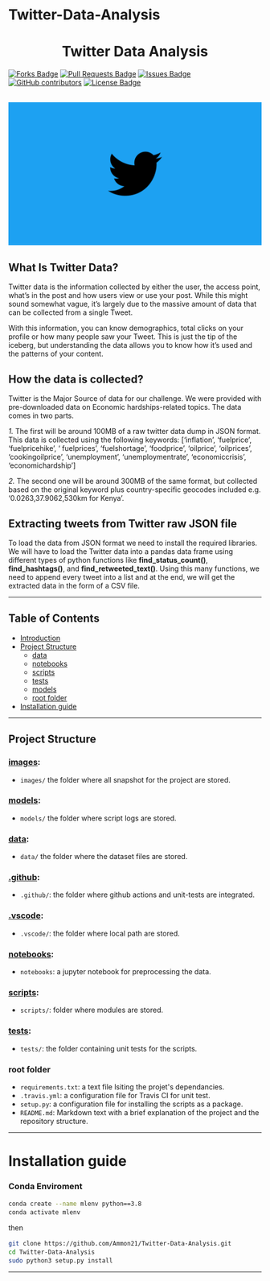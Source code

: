 # Twitter-Data-Analysis

<h1 align="center">Twitter Data Analysis</h1>
<div>
<a href="https://github.com/Ammon21/Twitter-Data-Analysis/network/members"><img src="https://img.shields.io/github/forks/Ammon21/Twitter-Data-Analysis" alt="Forks Badge"/></a>
<a href="https://github.com/Ammon21/Twitter-Data-Analysis/pulls"><img src="https://img.shields.io/github/issues-pr/Ammon21/Twitter-Data-Analysis" alt="Pull Requests Badge"/></a>
<a href="https://github.com/Ammon21/Twitter-Data-Analysis/issues"><img src="https://img.shields.io/github/issues/Ammon21/Twitter-Data-Analysis" alt="Issues Badge"/></a>
<a href="https://github.com/Ammon21/agriTech-USGS-LiDAR/graphs/contributors"><img alt="GitHub contributors" src="https://img.shields.io/github/contributors/Ammon21/Twitter-Data-Analysis?color=2b9348"></a>
<a href="https://github.com/Ammon21/Twitter-Data-Analysis/blob/main/LICENSE"><img src="https://img.shields.io/github/license/Ammon21/Twitter-Data-Analysis?color=2b9348" alt="License Badge"/></a>
</div>

</br>

<!-- ![logo](https://logos-world.net/wp-content/uploads/2020/04/Twitter-Logo-2010-2012.png) -->
<!-- ![phone with logo](https://insidebusiness.ng/wp-content/uploads/twitter-1.jpg) -->
![tweeter_logo](images/twitter-featured.png)

## What Is Twitter Data?

Twitter data is the information collected by either the user, the access point, what’s in the post and how users view or use your post. While this might sound somewhat vague, it’s largely due to the massive amount of data that can be collected from a single Tweet.

With this information, you can know demographics, total clicks on your profile or how many people saw your Tweet. This is just the tip of the iceberg, but understanding the data allows you to know how it’s used and the patterns of your content.

## How the data is collected?

Twitter is the Major Source of data for our challenge. We were provided with pre-downloaded data on Economic hardships-related topics. The data comes in two parts.

*1.* The first will be around 100MB of a raw twitter data dump in JSON format. This data is collected using the following keywords: [‘inflation’, ‘fuelprice’, ‘fuelpricehike’, ‘ fuelprices’, ‘fuelshortage’, ‘foodprice’, ‘oilprice’, ‘oilprices’, ‘cookingoilprice’, ‘unemployment’, ‘unemploymentrate’, ‘economiccrisis’, ‘economichardship’]

*2.* The second one will be around 300MB of the same format, but collected based on the original keyword plus country-specific geocodes included e.g. ‘0.0263,37.9062,530km for Kenya’. 

## Extracting tweets from Twitter raw JSON file

To load the data from JSON format we need to install the required libraries. We will have to load the Twitter data into a pandas data frame using different types of python functions like **find_status_count()**, **find_hashtags()**, and **find_retweeted_text()**. Using this many functions, we need to append every tweet into a list and at the end, we will get the extracted data in the form of a CSV file.

<hr>

## Table of Contents

- [Introduction](##Introduction)
- [Project Structure](#project-structure)
  - [data](#data)
  - [notebooks](#notebooks)
  - [scripts](#scripts)
  - [tests](#tests)
  - [models](#models)
  - [root folder](#root-folder)
- [Installation guide](#installation-guide)

<hr>


## Project Structure

### [images](images):

- `images/` the folder where all snapshot for the project are stored.

### [models](models):

- `models/` the folder where script logs are stored.

### [data](data):

- `data/` the folder where the dataset files are stored.

### [.github](.github):

- `.github/`: the folder where github actions and unit-tests are integrated.

### [.vscode](.vscode):

- `.vscode/`: the folder where local path are stored.

### [notebooks](notebooks):

- `notebooks`: a jupyter notebook for preprocessing the data.

### [scripts](scripts):

- `scripts/`: folder where modules are stored.

### [tests](tests):

- `tests/`: the folder containing unit tests for the scripts.

### root folder

- `requirements.txt`: a text file lsiting the projet's dependancies.
- `.travis.yml`: a configuration file for Travis CI for unit test.
- `setup.py`: a configuration file for installing the scripts as a package.
- `README.md`: Markdown text with a brief explanation of the project and the repository structure.

<hr>

# <a name='Installation guide'></a>Installation guide

### <a name='conda'></a>Conda Enviroment

```bash
conda create --name mlenv python==3.8
conda activate mlenv
```

then

```bash
git clone https://github.com/Ammon21/Twitter-Data-Analysis.git
cd Twitter-Data-Analysis
sudo python3 setup.py install
```

<hr>